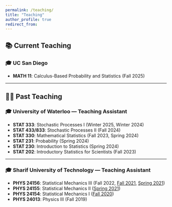```yaml
---
permalink: /teaching/
title: "Teaching"
author_profile: true
redirect_from: 
---
```


## 📚 Current Teaching

### 🎓 UC San Diego

- **MATH 11**: Calculus-Based Probability and Statistics (Fall 2025)

---

## 🧑‍🏫 Past Teaching

### 🎓 University of Waterloo — Teaching Assistant

- **STAT 333**: Stochastic Processes I (Winter 2025, Winter 2024)  
- **STAT 433/833**: Stochastic Processes II (Fall 2024)  
- **STAT 330**: Mathematical Statistics (Fall 2023, Spring 2024)  
- **STAT 231**: Probability (Spring 2024)  
- **STAT 230**: Introduction to Statistics (Spring 2024)  
- **STAT 202**: Introductory Statistics for Scientists (Fall 2023)  

---

### 🎓 Sharif University of Technology — Teaching Assistant

- **PHYS 24156**: Statistical Mechanics III (Fall 2022, [Fall 2021](https://physics.sharif.edu/~vahid/teachingThermoSM.html), [Spring 2021](/teaching/statmech3/))
- **PHYS 24155**: Statistical Mechanics II ([Spring 2021](https://physics.sharif.edu/~vahid/teachingThermoSM.html))
- **PHYS 24154**: Statistical Mechanics I ([Fall 2020](https://physics.sharif.edu/~vahid/teachingThermoSM.html))
- **PHYS 24013**: Physics III (Fall 2019)  
